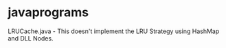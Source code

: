 # javaprograms
LRUCache.java - This doesn't implement the LRU Strategy using HashMap and DLL Nodes.
